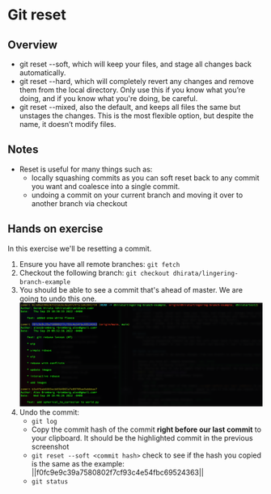 # Git reset
## Overview
- git reset --soft, which will keep your files, and stage all changes back automatically.
- git reset --hard, which will completely revert any changes and remove them from the local directory. Only use this if you know what you’re doing, and if you know what you're doing, be careful.
- git reset --mixed, also the default, and keeps all files the same but unstages the changes. This is the most flexible option, but despite the name, it doesn’t modify files.

## Notes
- Reset is useful for many things such as:
    - locally squashing commits as you can soft reset back to any commit you want and coalesce into a single commit.
    - undoing a commit on your current branch and moving it over to another branch via checkout

## Hands on exercise
In this exercise we'll be resetting a commit.

1. Ensure you have all remote branches: `git fetch`
2. Checkout the following branch: `git checkout dhirata/lingering-branch-example`
3. You should be able to see a commit that's ahead of master. We are going to undo this one.
![commit log](images/screen1.png)
4. Undo the commit:
    - `git log`
    - Copy the commit hash of the commit **right before our last commit** to your clipboard. It should be the highlighted commit in the previous screenshot
    - `git reset --soft <commit hash>` check to see if the hash you copied is the same as the example: ||f0fc9e9c39a7580802f7cf93c4e54fbc69524363||
    - `git status`

